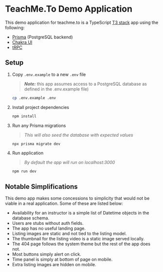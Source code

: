 # TeachMe.To Demo Application

This demo application for teachme.to is a TypeScript [T3 stack](https://create.t3.gg/) app using the following:

- [Prisma](https://www.prisma.io/) (PostgreSQL backend)
- [Chakra UI](https://chakra-ui.com/)
- [tRPC](https://trpc.io/)

## Setup

1. Copy `.env.example` to a new `.env` file
    > **_Note:_** this app assumes access to a PostgreSQL database as defined in the .env.example file)

    ```sh
    cp .env.example .env
    ```

2. Install project dependencies

    ```sh
    npm install
    ```

3. Run any Prisma migrations
    > _This will also seed the database with expected values_

    ```sh
    npx prisma migrate dev
    ```

4. Run application
    > _By default the app will run on localhost:3000_

    ```sh
    npm run dev
    ```

## Notable Simplifications

This demo app makes some concessions to simplicity that would not be viable in a real application. Some of these are listed below:

- Availability for an instructor is a simple list of Datetime objects in the database schema.
- Users are stubs without auth fields.
- The app has no useful landing page.
- Listing images are static and not tied to the listing model.
- The thumbnail for the listing video is a static image served locally.
- The 404 page follows the system theme but the rest of the app does not.
- Most buttons simply alert on click.
- Time panel is simply at bottom of page on mobile.
- Extra listing images are hidden on mobile.
